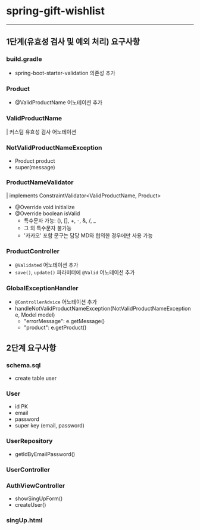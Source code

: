 # spring-gift-wishlist
---
## 1단계(유효성 검사 및 예외 처리) 요구사항
### build.gradle
- spring-boot-starter-validation 의존성 추가
### Product
- @ValidProductName 어노테이션 추가
### ValidProductName
| 커스텀 유효성 검사 어노테이션
### NotValidProductNameException
- Product product
- super(message)
### ProductNameValidator 
| implements ConstraintValidator<ValidProductName, Product>
- @Override void initialize
- @Override boolean isValid
  - 특수문자 가능: (), [], +, -, &, /, _
  - 그 외 특수문자 불가능
  - '카카오' 포함 문구는 담당 MD와 협의한 경우에만 사용 가능
### ProductController
- `@Validated` 어노테이션 추가
- `save()`, `update()` 파라미터에 `@Valid` 어노테이션 추가
### GlobalExceptionHandler
- `@ControllerAdvice` 어노테이션 추가
- handleNotValidProductNameException(NotValidProductNameException e, Model model)
  - "errorMessage": e.getMessage()
  - "product": e.getProduct()

## 2단계 요구사항
### schema.sql
- create table user
### User
- id PK
- email
- password
- super key (email, password)
### UserRepository
- getIdByEmailPassword()
### UserController
### AuthViewController
- showSingUpForm()
- createUser()
### singUp.html
